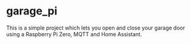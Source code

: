 # garage_pi

This is a simple project which lets you open and close your garage door using a Raspberry Pi Zero, MQTT and Home Assistant.
